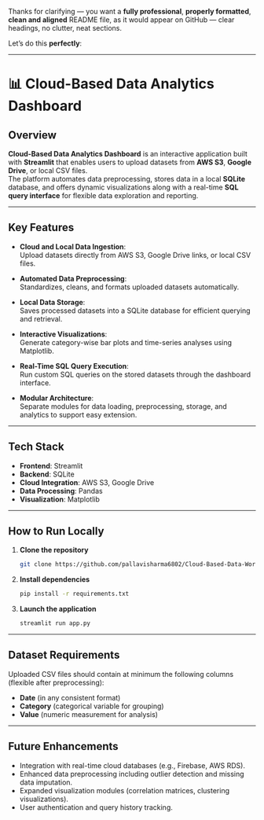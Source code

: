 Thanks for clarifying — you want a **fully professional**, **properly formatted**, **clean and aligned** README file, as it would appear on GitHub — clear headings, no clutter, neat sections.

Let’s do this **perfectly**:

---

# 📊 Cloud-Based Data Analytics Dashboard

## Overview
**Cloud-Based Data Analytics Dashboard** is an interactive application built with **Streamlit** that enables users to upload datasets from **AWS S3**, **Google Drive**, or local CSV files.  
The platform automates data preprocessing, stores data in a local **SQLite** database, and offers dynamic visualizations along with a real-time **SQL query interface** for flexible data exploration and reporting.

---

## Key Features
- **Cloud and Local Data Ingestion**:  
  Upload datasets directly from AWS S3, Google Drive links, or local CSV files.
  
- **Automated Data Preprocessing**:  
  Standardizes, cleans, and formats uploaded datasets automatically.

- **Local Data Storage**:  
  Saves processed datasets into a SQLite database for efficient querying and retrieval.

- **Interactive Visualizations**:  
  Generate category-wise bar plots and time-series analyses using Matplotlib.

- **Real-Time SQL Query Execution**:  
  Run custom SQL queries on the stored datasets through the dashboard interface.

- **Modular Architecture**:  
  Separate modules for data loading, preprocessing, storage, and analytics to support easy extension.

---

## Tech Stack
- **Frontend**: Streamlit
- **Backend**: SQLite
- **Cloud Integration**: AWS S3, Google Drive
- **Data Processing**: Pandas
- **Visualization**: Matplotlib

---

## How to Run Locally

1. **Clone the repository**
   ```bash
   git clone https://github.com/pallavisharma6802/Cloud-Based-Data-Workflow-Automation-Analytics-Dashboard.git
   ```

2. **Install dependencies**
   ```bash
   pip install -r requirements.txt
   ```

3. **Launch the application**
   ```bash
   streamlit run app.py
   ```

---

## Dataset Requirements
Uploaded CSV files should contain at minimum the following columns (flexible after preprocessing):
- **Date** (in any consistent format)
- **Category** (categorical variable for grouping)
- **Value** (numeric measurement for analysis)

---

## Future Enhancements
- Integration with real-time cloud databases (e.g., Firebase, AWS RDS).
- Enhanced data preprocessing including outlier detection and missing data imputation.
- Expanded visualization modules (correlation matrices, clustering visualizations).
- User authentication and query history tracking.

